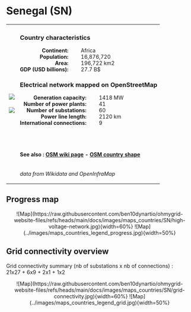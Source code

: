 # Senegal (SN)

<table width="90%">
<tr>
<td>
<img src="http://commons.wikimedia.org/wiki/Special:FilePath/Flag%20of%20Senegal.svg" width="250">
<br><br>
<img src="http://commons.wikimedia.org/wiki/Special:FilePath/LocationSenegal.svg" width="250"></td>
<td>
<h3>Country characteristics</h3>
<div style="display: inline-block;text-align:right;margin-right:30px;font-weight: bold;">
Continent:<br>Population:<br>Area:<br>GDP (USD billions):
</div>
<div style="display: inline-block;">
Africa<br>16,876,720<br>196,722 km2<br>27.7 B$
</div>
<h3>Electrical network mapped on OpenStreetMap</h3>
<div style="display: inline-block;text-align:right;margin-right:30px;font-weight: bold;">Generation capacity:<br>
Number of power plants:<br>
Number of substations:<br>
Power line length:<br>
International connections:<br>
</div>
<div style="display: inline-block;">1418 MW<br>
41<br>
60<br>
2120 km<br>
9<br>
</div>

<br><br><h4>See also :
<a href="https://wiki.openstreetmap.org/wiki/Power_networks/Senegal" target="_blank">OSM wiki page</a> -
<a href="https://openstreetmap.org/relation/192775" target="_blank">OSM country shape</a>
</h4>

<br><i>data from Wikidata and OpenInfraMap</i>
</td>
</tr>
</table>


## Progress map

<center>
![Map](https://raw.githubusercontent.com/ben10dynartio/ohmygrid-website-files/refs/heads/main/docs/images/maps_countries/SN/high-voltage-network.jpg){width=60%}
![Map](../images/maps_countries_legend_progress.jpg){width=50%}
</center>



## Grid connectivity overview

Grid connectivity summary (nb of substations x nb of connections) :<br>21x27 + 6x9 + 2x1 + 1x2

<center>
![Map](https://raw.githubusercontent.com/ben10dynartio/ohmygrid-website-files/refs/heads/main/docs/images/maps_countries/SN/grid-connectivity.jpg){width=60%}
![Map](../images/maps_countries_legend_grid.jpg){width=50%}
</center>

